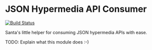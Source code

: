 JSON Hypermedia API Consumer
============================
[![Build Status](https://travis-ci.org/basti1302/json-hypermedia-api-consumer)](https://travis-ci.org/basti1302/json-hypermedia-api-consumer)

Santa's little helper for consuming JSON hypermedia APIs with ease.

TODO: Explain what this module does :-)
